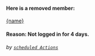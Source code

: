 #### Here is a removed member: 

[{name}](https://habitica.com/profile/{id})

#### Reason: Not logged in for 4 days.

###### by [`scheduled Actions`](https://github.com/Delta-Water/Habitica-Party/)